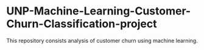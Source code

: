 # UNP-Machine-Learning-Customer-Churn-Classification-project
This repository consists analysis of customer churn using machine learning.
